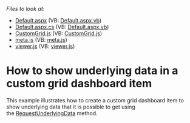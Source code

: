 <!-- default file list -->
*Files to look at*:

* [Default.aspx](./CS/Default.aspx) (VB: [Default.aspx.vb](./VB/Default.aspx.vb))
* [Default.aspx.cs](./CS/Default.aspx.cs) (VB: [Default.aspx.vb](./VB/Default.aspx.vb))
* [CustomGrid.js](./CS/Scripts/CustomDashboardGrid/CustomGrid.js) (VB: [CustomGrid.js](./VB/Scripts/CustomDashboardGrid/CustomGrid.js))
* [meta.js](./CS/Scripts/CustomDashboardGrid/meta.js) (VB: [meta.js](./VB/Scripts/CustomDashboardGrid/meta.js))
* [viewer.js](./CS/Scripts/CustomDashboardGrid/viewer.js) (VB: [viewer.js](./VB/Scripts/CustomDashboardGrid/viewer.js))
<!-- default file list end -->
# How to show underlying data in a custom grid dashboard item


This example illustrates how to create a custom grid dashboard item to show underlying data that it is possible to get using the <a href="https://documentation.devexpress.com/#Dashboard/DevExpressDashboardWebScriptsASPxClientDashboard_RequestUnderlyingDatatopic">RequestUnderlyingData</a> method.

<br/>


